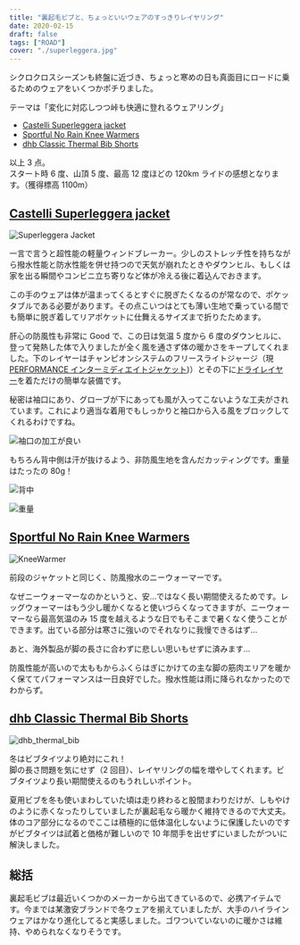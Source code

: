 ```yaml
---
title: "裏起毛ビブと、ちょっといいウェアのすっきりレイヤリング"
date: 2020-02-15
draft: false
tags: ["ROAD"]
cover: "./superleggera.jpg"
---
```


シクロクロスシーズンも終盤に近づき、ちょっと寒めの日も真面目にロードに乗るためのウェアをいくつかポチりました。

テーマは「変化に対応しつつ峠も快適に登れるウェアリング」

- [Castelli Superleggera jacket](https://www.chainreactioncycles.com/jp/ja/castelli-superleggera-%E3%82%B8%E3%83%A3%E3%82%B1%E3%83%83%E3%83%88-aw19/rp-prod153559)
- [Sportful No Rain Knee Warmers](https://www.chainreactioncycles.com/jp/ja/sportful-no-rain-knee-warmers/rp-prod110088)
- [dhb Classic Thermal Bib Shorts](https://www.chainreactioncycles.com/jp/ja/dhb-classic-thermal-bib-shorts/rp-prod175942)

以上 3 点。  
スタート時 6 度、山頂 5 度、最高 12 度ほどの 120km ライドの感想となります。（獲得標高 1100m）

## [Castelli Superleggera jacket](https://www.chainreactioncycles.com/jp/ja/castelli-superleggera-%E3%82%B8%E3%83%A3%E3%82%B1%E3%83%83%E3%83%88-aw19/rp-prod153559)

![Superleggera Jacket](./superleggera.jpg)

一言で言うと超性能の軽量ウィンドブレーカー。少しのストレッチ性を持ちながら撥水性能と防水性能を併せ持つので天気が崩れたときやダウンヒル、もしくは家を出る瞬間やコンビニ立ち寄りなど体が冷える後に着込んでおきます。

この手のウェアは体が温まってくるとすぐに脱ぎたくなるのが常なので、ポケッタブルである必要があります。その点こいつはとても薄い生地で乗っている間でも簡単に脱ぎ着してリアポケットに仕舞えるサイズまで折りたためます。

肝心の防風性も非常に Good で、この日は気温 5 度から 6 度のダウンヒルに、登って発熱した体で入りましたが全く風を通さず体の暖かさをキープしてくれました。下のレイヤーはチャンピオンシステムのフリースライトジャージ（現[PERFORMANCE インターミディエイトジャケット](https://champ-sys.jp/collections/performance-cycling/products/performance-intermediatejak))）とその下に[ドライレイヤー](https://amzn.to/2uN2n2G)を着ただけの簡単な装備です。

秘密は袖口にあり、グローブが下にあっても風が入ってこないような工夫がされています。これにより適当な着用でもしっかりと袖口から入る風をブロックしてくれるわけですね。

![袖口の加工が良い](./sode.jpg)

もちろん背中側は汗が抜けるよう、非防風生地を含んだカッティングです。重量はたったの 80g！

![背中](./sl_backside.jpg)

![重量](./sl_weight.jpg)

## [Sportful No Rain Knee Warmers](https://www.chainreactioncycles.com/jp/ja/sportful-no-rain-knee-warmers/rp-prod110088)

![KneeWarmer](./norain_knee.jpg)

前段のジャケットと同じく、防風撥水のニーウォーマーです。

なぜニーウォーマーなのかというと、安…ではなく長い期間使えるためです。レッグウォーマーはもう少し暖かくなると使いづらくなってきますが、ニーウォーマーなら最高気温のみ 15 度を越えるような日でもそこまで暑くなく使うことができます。出ている部分は寒さに強いのでそれなりに我慢できるはず…

あと、海外製品が脚の長さに合わずに悲しい思いもせずに済みます…

防風性能が高いので太ももからふくらはぎにかけての主な脚の筋肉エリアを暖かく保ててパフォーマンスは一日良好でした。撥水性能は雨に降られなかったのでわからず。

## [dhb Classic Thermal Bib Shorts](https://www.chainreactioncycles.com/jp/ja/dhb-classic-thermal-bib-shorts/rp-prod175942)

![dhb_thermal_bib](./dhb_thermal_bib.jpg)

冬はビブタイツより絶対にこれ！  
脚の長さ問題を気にせず（2 回目）、レイヤリングの幅を増やしてくれます。ビブタイツより長い期間使えるのもうれしいポイント。

夏用ビブを冬も使いまわしていた頃は走り終わると股間まわりだけが、しもやけのように赤くなったりしていましたが裏起毛なら暖かく維持できるので大丈夫。体のコア部分になるのでここは積極的に低体温化しないように保護したいのですがビブタイツは試着と価格が難しいので 10 年間手を出せずにいましたがついに解決しました。

## 総括

裏起毛ビブは最近いくつかのメーカーから出てきているので、必携アイテムです。今までは某激安ブランドで冬ウェアを揃えていましたが、大手のハイラインウェアはかなり進化してると実感しました。ゴワついていないのに暖かさは維持、やめられなくなりそうです。

<LinkBox url="https://www.wiggle.jp/dhb-classic-サーマルビブショーツ" linkurl="https://ck.jp.ap.valuecommerce.com/servlet/referral?sid=3171302&pid=886932159&vc_url=https%3A%2F%2Fwww.wiggle.jp%2Fschwalbe-%25e3%2582%25b7%25e3%2583%25a5%25e3%2583%25af%25e3%2583%25ab%25e3%2583%2599-pro-one-evo-%25e3%2583%2581%25e3%2583%25a5%25e3%2583%25bc%25e3%2583%2596%25e3%2583%25ac%25e3%2582%25b9%25e3%2583%2595%25e3%2582%25a9%25e3%2583%25bc%25e3%2583%25ab%25e3%2583%2587%25e3%2582%25a3%25e3%2583%25b3%25e3%2582%25b0%25e3%2582%25bf%25e3%2582%25a4%25e3%2583%25a4%3Futm_source%3Dvaluecommerce%26utm_medium%3Daffiliates%26utm_campaign%3Daffiliate-website" />
